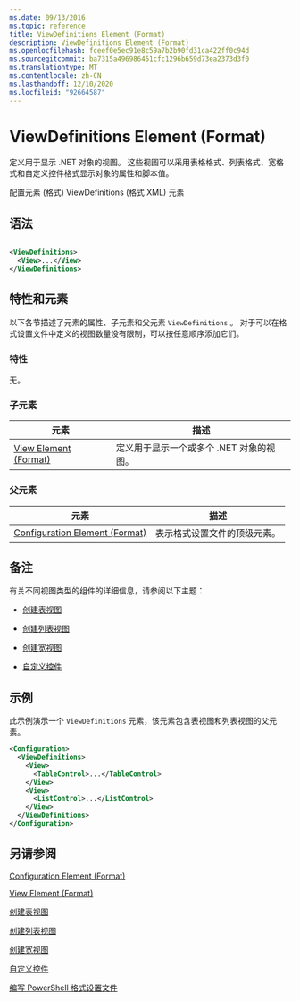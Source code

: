 ```yaml
---
ms.date: 09/13/2016
ms.topic: reference
title: ViewDefinitions Element (Format)
description: ViewDefinitions Element (Format)
ms.openlocfilehash: fceef0e5ec91e8c59a7b2b90fd31ca422ff0c94d
ms.sourcegitcommit: ba7315a496986451cfc1296b659d73ea2373d3f0
ms.translationtype: MT
ms.contentlocale: zh-CN
ms.lasthandoff: 12/10/2020
ms.locfileid: "92664587"
---
```

# <a name="viewdefinitions-element-format"></a>ViewDefinitions Element (Format)

定义用于显示 .NET 对象的视图。 这些视图可以采用表格格式、列表格式、宽格式和自定义控件格式显示对象的属性和脚本值。

配置元素 (格式) ViewDefinitions (格式 XML) 元素

## <a name="syntax"></a>语法

```xml

<ViewDefinitions>
  <View>...</View>
</ViewDefinitions>
```

## <a name="attributes-and-elements"></a>特性和元素

以下各节描述了元素的属性、子元素和父元素 `ViewDefinitions` 。 对于可以在格式设置文件中定义的视图数量没有限制，可以按任意顺序添加它们。

### <a name="attributes"></a>特性

无。

### <a name="child-elements"></a>子元素

|元素|描述|
|-------------|-----------------|
|[View Element (Format)](./view-element-format.md)|定义用于显示一个或多个 .NET 对象的视图。|

### <a name="parent-elements"></a>父元素

|元素|描述|
|-------------|-----------------|
|[Configuration Element (Format)](./configuration-element-format.md)|表示格式设置文件的顶级元素。|

## <a name="remarks"></a>备注

有关不同视图类型的组件的详细信息，请参阅以下主题：

- [创建表视图](./creating-a-table-view.md)

- [创建列表视图](./creating-a-list-view.md)

- [创建宽视图](./creating-a-wide-view.md)

- [自定义控件](./creating-custom-controls.md)

## <a name="example"></a>示例

此示例演示一个 `ViewDefinitions` 元素，该元素包含表视图和列表视图的父元素。

```xml
<Configuration>
  <ViewDefinitions>
    <View>
      <TableControl>...</TableControl>
    </View>
    <View>
      <ListControl>...</ListControl>
    </View>
  </ViewDefinitions>
</Configuration>
```

## <a name="see-also"></a>另请参阅

[Configuration Element (Format)](./configuration-element-format.md)

[View Element (Format)](./view-element-format.md)

[创建表视图](./creating-a-table-view.md)

[创建列表视图](./creating-a-list-view.md)

[创建宽视图](./creating-a-wide-view.md)

[自定义控件](./creating-custom-controls.md)

[编写 PowerShell 格式设置文件](./writing-a-powershell-formatting-file.md)
